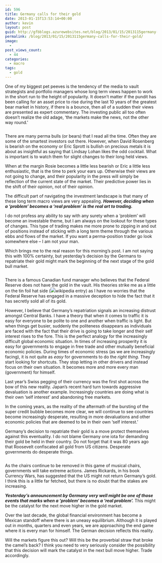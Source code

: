 ```yaml
---
id: 596
title: Germany calls for their gold
date: 2013-01-15T13:53:14+00:00
author: kevin
layout: post
guid: http://gfbblogs.azurewebsites.net/blog/2013/01/15/2013115germany-calls-for-their-gold/
permalink: /blog/2013/01/15/2013115germany-calls-for-their-gold/
image:
  - 
post_views_count:
  - 44
categories:
  - macro
tags:
  - gold
---
```

<p class="p1">
  One of my biggest pet peeves is the tendency of the media to vault strategists and portfolio managers whose long term views happen to work in the short run to the height of popularity. It doesn’t matter if the pundit has been calling for an asset price to rise during the last 10 years of the greatest bear market in history, if there is a bounce, then all of a sudden their views are presented as expert commentary. The investing public all too often doesn’t realize the old adage, ‘the markets make the news, not the other way round.’
</p>

<img class="aligncenter" alt="" src="http://static.squarespace.com/static/500f3df9e4b006cb9ec150a3/50c60ecbe4b026203261b4d3/50f55ab9e4b09bfe9147c4a8/1358256825874/Lindsay-Lohan-Drunk%20Jan%2015%2013.jpg" />

<p class="p1">
  There are many perma bulls (or bears) that I read all the time. Often they are some of the smartest investors out there. However, when David Rosenberg is bearish on the economy or Eric Sprott is bullish on precious metals it is about as insightful as saying that Lindsay Lohan likes the odd cocktail. What is important is to watch them for slight changes to their long held views.
</p>

<p class="p1">
  When at the margin Rosie becomes a little less bearish or Eric a little less enthusiastic, that is the time to perk your ears up. Otherwise their views are not going to change, and their popularity in the press will simply be reflection of the current state of the market. Their predictive power lies in the shift of their opinion, not of their opinion.
</p>

<p class="p1">
  The difficult part of navigating the investment landscape is that many of these long term macro views are very appealing. <strong><em>However, deciding when a ‘problem’ becomes a ‘real problem’ is the real art to trading.</em></strong>
</p>

<p class="p1">
  I do not profess any ability to say with any surety when a ‘problem’ will become an investable theme, but I am always on the lookout for these types of changes. This type of trading makes me more prone to zipping in and out of positions instead of sticking with a long term theme through the various ebbs and flows of the market. If you want a perma-position trader go look somewhere else &#8211; I am not your man.
</p>

<p class="p1">
  Which brings me to the real reason for this morning’s post. I am not saying this with 100% certainty, but yesterday’s decision by the Germans to repatriate their gold might mark the beginning of the next stage of the gold bull market.
</p>

<img class="aligncenter" alt="" src="http://themacrotourist.com/blogs/Tin%20Foil%20Hat%20Jan%2015%2013.jpeg" />

<p class="p1">
  There is a famous Canadian fund manager who believes that the Federal Reserve does not have the gold in the vault. His theories strike me as a little on the tin foil hat side (<img src="http://en.wikipedia.org/wiki/Tin_foil_hat" target="_blank">wikipedia entry</a>) as I have no worries that the Federal Reserve has engaged in a massive deception to hide the fact that it has secretly sold all of its gold.
</p>

<p class="p1">
  However, I believe that Germany’s repatriation signals an increasing distrust amongst Central Banks. I have a theory that when it comes to traffic it is easy for everyone to be polite to one and another when traffic is light. But when things get busier, suddenly the politeness disappears as individuals are faced with the fact that their drive is going to take longer and their self interest rises to the fore. This is the perfect analogy for the increasingly difficult global economic situation. In times of increasing prosperity it is easy for governments to engage in free trade and other mutually beneficial economic policies. During times of economic stress (as we are increasingly facing), it is not quite as <em>easy</em> for governments to do the <em>right thing</em>. They start looking for shortcuts. They stop letting in other drivers and instead focus on their own situation. It becomes more and more every man (government) for himself.
</p>

<p class="p1">
  Last year’s Swiss pegging of their currency was the first shot across the bow of this new reality. Japan’s recent hard turn towards aggressive devaluation is another example. Increasingly countries are doing what is their own ‘self interest’ and abandoning free markets.
</p>

<p class="p1">
  In the coming years, as the reality of the aftermath of the bursting of the super credit bubble becomes more clear, we will continue to see countries become increasingly desperate, resulting in more devaluations and other economic policies that are deemed to be in their own ‘self interest.’
</p>

<p class="p1">
  Germany’s decision to repatriate their gold is a move protect themselves against this eventuality. I do not blame Germany one iota for demanding their gold be held in their country. Do not forget that it was 80 years ago that Roosevelt confiscated all gold from US citizens. Desperate governments do desperate things.
</p>

<img class="aligncenter" alt="" src="http://static.squarespace.com/static/500f3df9e4b006cb9ec150a3/50c60ecbe4b026203261b4d3/50f55c2ae4b0d6e8321fa46a/1358257194950/400px-Executive_Order_6102.jpg" />

<p class="p1">
  As the chairs continue to be removed in this game of musical chairs, governments will take extreme actions. James Rickards, in his book Currency Wars, has suggested that the US might not return Germany’s gold. I think this is a little far fetched, but there is no doubt that the stakes are increasing.
</p>

<p class="p1">
  <strong><em>Yesterday’s announcement by Germany very well might be one of those events that marks when a ‘problem’ becomes a ‘real problem’.</em></strong> This might be the catalyst for the next move higher in the gold market.
</p>

<p class="p1">
  Over the last decade, the global financial environment has become a Mexican standoff where there is an uneasy equilibrium. Although it is played out in months, quarters and even years, we are approaching the end game where it is every man for himself. The German decision reflects this reality.
</p>

<p class="p2">
  Will the markets figure this out? Will this be the proverbial straw that broke the camel’s back? I think you need to very seriously consider the possibility that this decision will mark the catalyst in the next bull move higher. Trade accordingly.
</p>

<img class="aligncenter" alt="" src="http://themacrotourist.com/blogs/GOLD%20Jan%2015%2013.gif" />